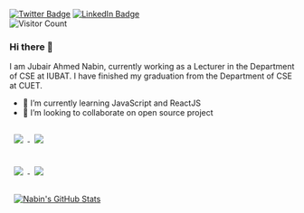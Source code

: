 [![Twitter Badge](https://img.shields.io/badge/Twitter-Profile-informational?style=flat&logo=twitter&logoColor=white&color=1CA2F1)](https://twitter.com/ahmednabin)
[![LinkedIn Badge](https://img.shields.io/badge/LinkedIn-Profile-informational?style=flat&logo=linkedin&logoColor=white&color=0D76A8)](https://www.linkedin.com/in/ahmednabin/) \
![Visitor Count](https://profile-counter.glitch.me/{nabin47}/count.svg)



### Hi there 👋

I am Jubair Ahmed Nabin, currently working as a Lecturer in the Department of CSE at IUBAT. I have finished my graduation from the Department of CSE at CUET.


<!-- **nabin47/nabin47** is a ✨ _special_ ✨ repository because its `README.md` (this file) appears on your GitHub profile.

Here are some ideas to get you started: -->

- 🌱 I’m currently learning JavaScript and ReactJS
- 👯 I’m looking to collaborate on open source project
<!-- - 🤔 I’m looking for help with ...
- 💬 Ask me about ...
- 📫 How to reach me: ...
- 😄 Pronouns: ...
- ⚡ Fun fact: ... -->

<a href="https://github.com/nabin47/housing-price-prediction-app">
  <img align="center" style="margin:1rem 0.5rem" src="https://github-readme-stats.vercel.app/api/pin/?username=nabin47&repo=housing-price-prediction-app&title_color=ffffff&text_color=c9cacc&icon_color=4AB197&bg_color=0d1117" />
</a>

<a href="https://github.com/nabin47/m-edit">
  <img align="center" style="margin:0.5rem" src="https://github-readme-stats.vercel.app/api/pin/?username=nabin47&repo=m-edit&title_color=ffffff&text_color=c9cacc&icon_color=4AB197&bg_color=0d1117" />
</a>

<br>
<br>

<a href="https://github.com/nabin47/med-api">
  <img align="center" style="margin:0.5rem" src="https://github-readme-stats.vercel.app/api/pin/?username=nabin47&repo=med-api&title_color=ffffff&text_color=c9cacc&icon_color=4AB197&bg_color=0d1117" />
</a>

<a href="https://github.com/nabin47/get-doggos">
  <img align="center" style="margin:0.5rem" src="https://github-readme-stats.vercel.app/api/pin/?username=nabin47&repo=get-doggos&title_color=ffffff&text_color=c9cacc&icon_color=4AB197&bg_color=0d1117" />
</a>

<br>
<br>

<!-- <a href="https://github.com/nabin47">
  <img align="center" style="margin:0.5rem" src="https://github-readme-stats.vercel.app/api/top-langs/?username=nabin47&layout=donut&hide=html,css&title_color=ffffff&text_color=c9cacc&icon_color=4AB197&bg_color=1A2B34" />
</a>

<br> -->

<!-- [![Top Langs](https://github-readme-stats.vercel.app/api/top-langs/?username=anuraghazra&layout=compact)](https://github.com/anuraghazra/github-readme-stats) -->

<a href="https://github.com/nabin47">
  <img align="center" style="margin:0.5rem" src="https://github-readme-stats.vercel.app/api?username=nabin47&show_icons=true&count_private=true&title_color=ffffff&text_color=c9cacc&icon_color=4AB097&bg_color=0d1117" alt="Nabin's GitHub Stats" />
</a>
